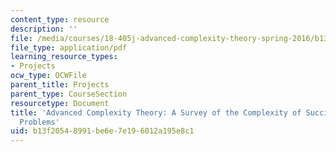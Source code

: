 ```yaml
---
content_type: resource
description: ''
file: /media/courses/18-405j-advanced-complexity-theory-spring-2016/b13f20548991be6e7e196012a195e8c1_MIT18_405JS16_SucinctlyEncode.pdf
file_type: application/pdf
learning_resource_types:
- Projects
ocw_type: OCWFile
parent_title: Projects
parent_type: CourseSection
resourcetype: Document
title: 'Advanced Complexity Theory: A Survey of the Complexity of Succinctly Encoded
  Problems'
uid: b13f2054-8991-be6e-7e19-6012a195e8c1
---
```

